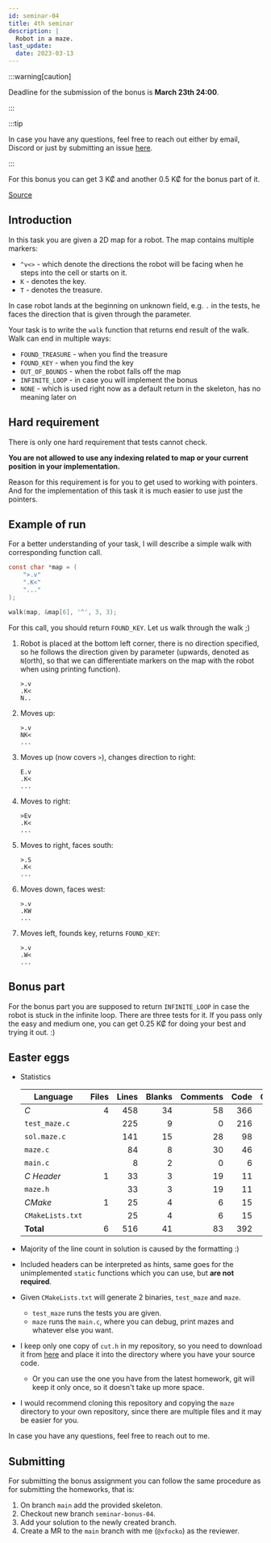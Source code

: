 ```yaml
---
id: seminar-04
title: 4th seminar
description: |
  Robot in a maze.
last_update:
  date: 2023-03-13
---
```


:::warning[caution]

Deadline for the submission of the bonus is **March 23th 24:00**.

:::

:::tip

In case you have any questions, feel free to reach out either by email, Discord
or just by submitting an issue [here](https://gitlab.fi.muni.cz/xfocko/kb/-/issues/new).

:::

For this bonus you can get 3 K₡ and another 0.5 K₡ for the bonus part of it.

[Source](pathname:///files/c/bonuses/04.tar.gz)

## Introduction

In this task you are given a 2D map for a robot. The map contains multiple markers:

- `^v<>` - which denote the directions the robot will be facing when he steps into
  the cell or starts on it.
- `K` - denotes the key.
- `T` - denotes the treasure.

In case robot lands at the beginning on unknown field, e.g. `.` in the tests, he
faces the direction that is given through the parameter.

Your task is to write the `walk` function that returns end result of the walk.
Walk can end in multiple ways:

- `FOUND_TREASURE` - when you find the treasure
- `FOUND_KEY` - when you find the key
- `OUT_OF_BOUNDS` - when the robot falls off the map
- `INFINITE_LOOP` - in case you will implement the bonus
- `NONE` - which is used right now as a default return in the skeleton, has no meaning
  later on

## Hard requirement

There is only one hard requirement that tests cannot check.

**You are not allowed to use any indexing related to map or your current position**
**in your implementation.**

Reason for this requirement is for you to get used to working with pointers. And
for the implementation of this task it is much easier to use just the pointers.

## Example of run

For a better understanding of your task, I will describe a simple walk with corresponding
function call.

```c
const char *map = (
    ">.v"
    ".K<"
    "..."
);

walk(map, &map[6], '^', 3, 3);
```

For this call, you should return `FOUND_KEY`. Let us walk through the walk ;)

1. Robot is placed at the bottom left corner, there is no direction specified, so
   he follows the direction given by parameter (upwards, denoted as `N`(orth),
   so that we can differentiate markers on the map with the robot when using printing
   function).

   ```
   >.v
   .K<
   N..
   ```

2. Moves up:

   ```
   >.v
   NK<
   ...
   ```

3. Moves up (now covers `>`), changes direction to right:

   ```
   E.v
   .K<
   ...
   ```

4. Moves to right:

   ```
   >Ev
   .K<
   ...
   ```

5. Moves to right, faces south:

   ```
   >.S
   .K<
   ...
   ```

6. Moves down, faces west:

   ```
   >.v
   .KW
   ...
   ```

7. Moves left, founds key, returns `FOUND_KEY`:

   ```
   >.v
   .W<
   ...
   ```

## Bonus part

For the bonus part you are supposed to return `INFINITE_LOOP` in case the robot
is stuck in the infinite loop. There are three tests for it. If you pass only the
easy and medium one, you can get 0.25 K₡ for doing your best and trying it out. :)

## Easter eggs

- Statistics

  | Language         | Files | Lines | Blanks | Comments | Code | Complexity |
  | ---------------- | ----: | ----: | -----: | -------: | ---: | ---------: |
  | _C_              |     4 |   458 |     34 |       58 |  366 |         33 |
  | `test_maze.c`    |       |   225 |      9 |        0 |  216 |          4 |
  | `sol.maze.c`     |       |   141 |     15 |       28 |   98 |         24 |
  | `maze.c`         |       |    84 |      8 |       30 |   46 |          5 |
  | `main.c`         |       |     8 |      2 |        0 |    6 |          0 |
  | _C Header_       |     1 |    33 |      3 |       19 |   11 |          0 |
  | `maze.h`         |       |    33 |      3 |       19 |   11 |          0 |
  | _CMake_          |     1 |    25 |      4 |        6 |   15 |          2 |
  | `CMakeLists.txt` |       |    25 |      4 |        6 |   15 |          2 |
  | **Total**        |     6 |   516 |     41 |       83 |  392 |         35 |

- Majority of the line count in solution is caused by the formatting :)
- Included headers can be interpreted as hints, same goes for the unimplemented
  `static` functions which you can use, but **are not required**.
- Given `CMakeLists.txt` will generate 2 binaries, `test_maze` and `maze`.
  - `test_maze` runs the tests you are given.
  - `maze` runs the `main.c`, where you can debug, print mazes and whatever else
    you want.
- I keep only one copy of `cut.h` in my repository, so you need to download it from
  [here](https://gitlab.fi.muni.cz/pb071/cut/-/jobs/159010/artifacts/file/1header/cut.h) and place it into the directory where you have your source code.
  - Or you can use the one you have from the latest homework, git will keep it
    only once, so it doesn't take up more space.
- I would recommend cloning this repository and copying the `maze` directory to
  your own repository, since there are multiple files and it may be easier for you.

In case you have any questions, feel free to reach out to me.

## Submitting

For submitting the bonus assignment you can follow the same procedure as for
submitting the homeworks, that is:

1. On branch `main` add the provided skeleton.
2. Checkout new branch `seminar-bonus-04`.
3. Add your solution to the newly created branch.
4. Create a MR to the `main` branch with me (`@xfocko`) as the reviewer.
